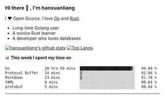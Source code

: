 ### Hi there 👋 , I'm hanxuanliang

<!--
**hanxuanliang/hanxuanliang** is a ✨ _special_ ✨ repository because its `README.md` (this file) appears on your GitHub profile.

Here are some ideas to get you started:

- 🔭 I’m currently working on ...
- 🌱 I’m currently learning ...
- 👯 I’m looking to collaborate on ...
- 🤔 I’m looking for help with ...
- 💬 Ask me about ...
- 📫 How to reach me: ...
- 😄 Pronouns: ...
- ⚡ Fun fact: ...
-->
I ❤ Open Source. I love [Go](https://golang.org) and [Rust](https://www.rust-lang.org/zh-CN/).

* Long-time Golang user
* A novice Rust learner
* A developer who loves databases

[![hanxuanliang's github stats](https://github-readme-stats.vercel.app/api/top-langs/?username=hanxuanliang&hide=html)](https://github.com/anuraghazra/github-readme-stats)
[![Top Langs](https://github-readme-stats.vercel.app/api?username=hanxuanliang&show_icons=true&count_private=true&line_height=40)](https://github.com/anuraghazra/github-readme-stats)

📊 **This week I spent my time on**
<!--START_SECTION:waka-->

```txt
Go                20 hrs 59 mins  ███████████████████████▓░   94.94 %
Protocol Buffer   24 mins         ▒░░░░░░░░░░░░░░░░░░░░░░░░   01.84 %
Markdown          23 mins         ▒░░░░░░░░░░░░░░░░░░░░░░░░   01.78 %
YAML              8 mins          ░░░░░░░░░░░░░░░░░░░░░░░░░   00.64 %
protobuf          5 mins          ░░░░░░░░░░░░░░░░░░░░░░░░░   00.44 %
```

<!--END_SECTION:waka-->

***
